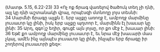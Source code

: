 (Մատթ. 5.15, 6.22-23)
33 «Ոչ ոք ճրագ վառելով ծածուկ տեղ չի դնի, այլ կը դնի աշտանակի վրայ, որպէսզի մտնողը լոյս տեսնի: 34 Մարմնի ճրագը աչքն է. երբ աչքը առողջ է, ամբողջ մարմինը լուսաւոր կը լինի, իսկ երբ աչքը պղտոր է, մարմինն էլ խաւար կը լինի: 35 Արդ, զգո՛յշ եղիր, գուցէ այն լոյսը, որ քո մէջ է, խաւար լինի: 36 Եթէ քո ամբողջ մարմինը լուսաւոր է, եւ նրա մէջ խաւարի մաս չկայ, ամէն ինչ այնպէս լուսաւոր կը լինի, ինչպէս երբ ճրագը իր շողերով լուսաւորի քեզ»:
